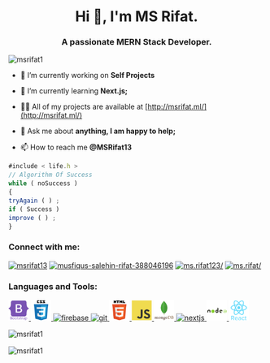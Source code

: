 <h1 align="center">Hi 👋, I'm MS Rifat.</h1>
<h3 align="center">A passionate MERN Stack Developer.</h3>

<p align="left"> <img src="https://komarev.com/ghpvc/?username=msrifat1&label=Profile%20views&color=0e75b6&style=flat" alt="msrifat1" /> </p>

- 🔭 I’m currently working on **Self Projects**

- 🌱 I’m currently learning **Next.js;**

- 👨‍💻 All of my projects are available at [http://msrifat.ml/](http://msrifat.ml/)

- 💬 Ask me about **anything, I am happy to help;**

- 📫 How to reach me **@MSRifat13**
```javascript
#include < life.h >
// Algorithm Of Success 
while ( noSuccess )
{ 
tryAgain ( ) ; 
if ( Success ) 
improve ( ) ;
}
```
<h3 align="left">Connect with me:</h3>
<p align="left">
<a href="https://twitter.com/msrifat13" target="blank"><img align="center" src="https://raw.githubusercontent.com/rahuldkjain/github-profile-readme-generator/master/src/images/icons/Social/twitter.svg" alt="msrifat13" height="30" width="40" /></a>
<a href="https://linkedin.com/in/musfiqus-salehin-rifat-388046196" target="blank"><img align="center" src="https://raw.githubusercontent.com/rahuldkjain/github-profile-readme-generator/master/src/images/icons/Social/linked-in-alt.svg" alt="musfiqus-salehin-rifat-388046196" height="30" width="40" /></a>
<a href="https://fb.com/ms.rifat123/" target="blank"><img align="center" src="https://raw.githubusercontent.com/rahuldkjain/github-profile-readme-generator/master/src/images/icons/Social/facebook.svg" alt="ms.rifat123/" height="30" width="40" /></a>
<a href="https://instagram.com/ms.rifat/" target="blank"><img align="center" src="https://raw.githubusercontent.com/rahuldkjain/github-profile-readme-generator/master/src/images/icons/Social/instagram.svg" alt="ms.rifat/" height="30" width="40" /></a>
</p>

<h3 align="left">Languages and Tools:</h3>
<p align="left"> <a href="https://getbootstrap.com" target="_blank" rel="noreferrer"> <img src="https://raw.githubusercontent.com/devicons/devicon/master/icons/bootstrap/bootstrap-plain-wordmark.svg" alt="bootstrap" width="40" height="40"/> </a> <a href="https://www.w3schools.com/css/" target="_blank" rel="noreferrer"> <img src="https://raw.githubusercontent.com/devicons/devicon/master/icons/css3/css3-original-wordmark.svg" alt="css3" width="40" height="40"/> </a> <a href="https://firebase.google.com/" target="_blank" rel="noreferrer"> <img src="https://www.vectorlogo.zone/logos/firebase/firebase-icon.svg" alt="firebase" width="40" height="40"/> </a> <a href="https://git-scm.com/" target="_blank" rel="noreferrer"> <img src="https://www.vectorlogo.zone/logos/git-scm/git-scm-icon.svg" alt="git" width="40" height="40"/> </a> <a href="https://www.w3.org/html/" target="_blank" rel="noreferrer"> <img src="https://raw.githubusercontent.com/devicons/devicon/master/icons/html5/html5-original-wordmark.svg" alt="html5" width="40" height="40"/> </a> <a href="https://developer.mozilla.org/en-US/docs/Web/JavaScript" target="_blank" rel="noreferrer"> <img src="https://raw.githubusercontent.com/devicons/devicon/master/icons/javascript/javascript-original.svg" alt="javascript" width="40" height="40"/> </a> <a href="https://www.mongodb.com/" target="_blank" rel="noreferrer"> <img src="https://raw.githubusercontent.com/devicons/devicon/master/icons/mongodb/mongodb-original-wordmark.svg" alt="mongodb" width="40" height="40"/> </a> <a href="https://nextjs.org/" target="_blank" rel="noreferrer"> <img src="https://cdn.worldvectorlogo.com/logos/nextjs-2.svg" alt="nextjs" width="40" height="40"/> </a> <a href="https://nodejs.org" target="_blank" rel="noreferrer"> <img src="https://raw.githubusercontent.com/devicons/devicon/master/icons/nodejs/nodejs-original-wordmark.svg" alt="nodejs" width="40" height="40"/> </a> <a href="https://reactjs.org/" target="_blank" rel="noreferrer"> <img src="https://raw.githubusercontent.com/devicons/devicon/master/icons/react/react-original-wordmark.svg" alt="react" width="40" height="40"/> </a> </p>

<p><img align="center" src="https://github-readme-stats.vercel.app/api/top-langs?username=msrifat1&show_icons=true&locale=en&layout=compact" alt="msrifat1" /></p>

<p><img align="center" src="https://github-readme-streak-stats.herokuapp.com/?user=msrifat1&" alt="msrifat1" /></p>

